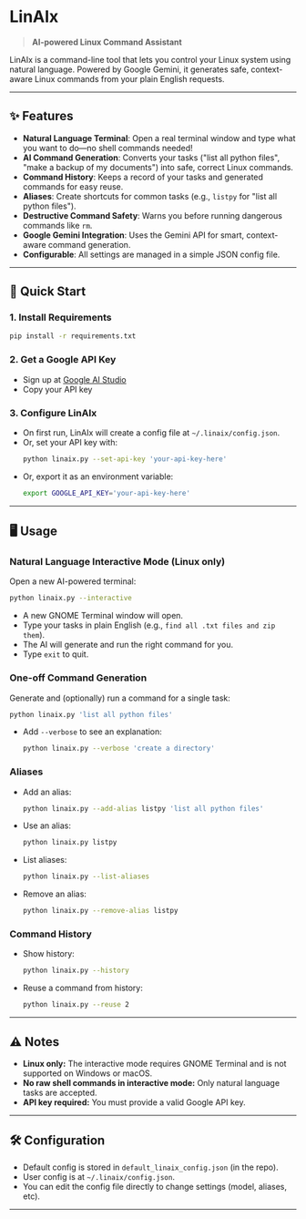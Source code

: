 # LinAIx

> **AI-powered Linux Command Assistant**

LinAIx is a command-line tool that lets you control your Linux system using natural language. Powered by Google Gemini, it generates safe, context-aware Linux commands from your plain English requests.

---

## ✨ Features

- **Natural Language Terminal**: Open a real terminal window and type what you want to do—no shell commands needed!
- **AI Command Generation**: Converts your tasks ("list all python files", "make a backup of my documents") into safe, correct Linux commands.
- **Command History**: Keeps a record of your tasks and generated commands for easy reuse.
- **Aliases**: Create shortcuts for common tasks (e.g., `listpy` for "list all python files").
- **Destructive Command Safety**: Warns you before running dangerous commands like `rm`.
- **Google Gemini Integration**: Uses the Gemini API for smart, context-aware command generation.
- **Configurable**: All settings are managed in a simple JSON config file.

---

## 🚀 Quick Start

### 1. **Install Requirements**
```bash
pip install -r requirements.txt
```

### 2. **Get a Google API Key**
- Sign up at [Google AI Studio](https://aistudio.google.com/app/apikey)
- Copy your API key

### 3. **Configure LinAIx**
- On first run, LinAIx will create a config file at `~/.linaix/config.json`.
- Or, set your API key with:
  ```bash
  python linaix.py --set-api-key 'your-api-key-here'
  ```
- Or, export it as an environment variable:
  ```bash
  export GOOGLE_API_KEY='your-api-key-here'
  ```

---

## 🖥️ Usage

### **Natural Language Interactive Mode** (Linux only)
Open a new AI-powered terminal:
```bash
python linaix.py --interactive
```
- A new GNOME Terminal window will open.
- Type your tasks in plain English (e.g., `find all .txt files and zip them`).
- The AI will generate and run the right command for you.
- Type `exit` to quit.

### **One-off Command Generation**
Generate and (optionally) run a command for a single task:
```bash
python linaix.py 'list all python files'
```
- Add `--verbose` to see an explanation:
  ```bash
  python linaix.py --verbose 'create a directory'
  ```

### **Aliases**
- Add an alias:
  ```bash
  python linaix.py --add-alias listpy 'list all python files'
  ```
- Use an alias:
  ```bash
  python linaix.py listpy
  ```
- List aliases:
  ```bash
  python linaix.py --list-aliases
  ```
- Remove an alias:
  ```bash
  python linaix.py --remove-alias listpy
  ```

### **Command History**
- Show history:
  ```bash
  python linaix.py --history
  ```
- Reuse a command from history:
  ```bash
  python linaix.py --reuse 2
  ```

---

## ⚠️ Notes
- **Linux only:** The interactive mode requires GNOME Terminal and is not supported on Windows or macOS.
- **No raw shell commands in interactive mode:** Only natural language tasks are accepted.
- **API key required:** You must provide a valid Google API key.

---

## 🛠️ Configuration
- Default config is stored in `default_linaix_config.json` (in the repo).
- User config is at `~/.linaix/config.json`.
- You can edit the config file directly to change settings (model, aliases, etc).

---
